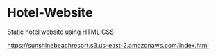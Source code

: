 # Hotel-Website
Static hotel website using HTML CSS 

https://sunshinebeachresort.s3.us-east-2.amazonaws.com/index.html

